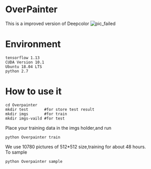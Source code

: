 # OverPainter
This is a improved version of Deepcolor
![pic_failed](https://github.com/APTXOUS/OverPainter/tree/master/MD/demo.png)
# Environment
    tensorflow 1.13
    CUDA Version 10.1
    Ubuntu 18.04 LTS
    python 2.7
# How to use it
    cd Overpainter
    mkdir test       #for store test result
    mkdir imgs       #for train
    mkdir imgs-vaild #for test
Place your training data in the imgs holder,and run   
    
    python Overpainter train

We use 10780 pictures of 512*512 size,training for about 48 hours.   
To sample

    python Overpainter sample


